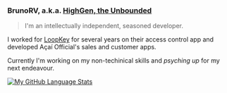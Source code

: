 ### BrunoRV, a.k.a. **[HighGen, the Unbounded](https://steamcommunity.com/id/highgen)**

> I'm an intellectually independent, seasoned developer.

I worked for [LoopKey](https://www.loopkey.com.br) for several years on their access control app and developed Açaí Official's sales and customer apps.

Currently I'm working on my non-techinical skills and *psyching up* for my next endeavour.

[![My GitHub Language Stats](https://github-readme-stats.vercel.app/api/top-langs/?username=BrunoRV&langs_count=5&theme=tokyonight)]()
